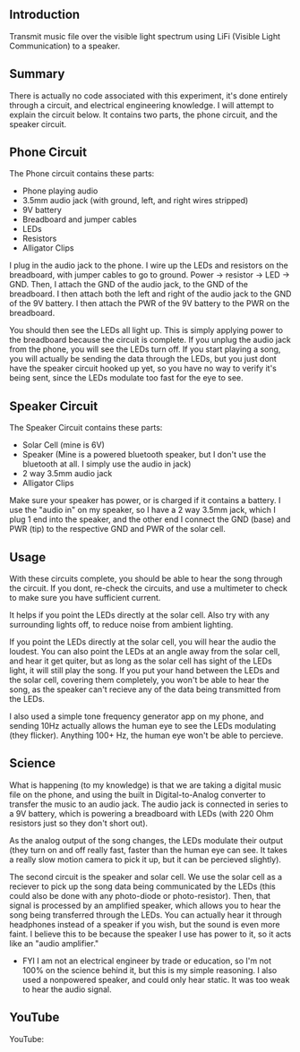 ## Introduction
Transmit music file over the visible light spectrum using LiFi (Visible Light Communication) to a speaker.

## Summary

There is actually no code associated with this experiment, it's done entirely through a circuit, and electrical engineering knowledge. I will attempt to explain the circuit below. It contains two parts, the phone circuit, and the speaker circuit.

## Phone Circuit

The Phone circuit contains these parts:

- Phone playing audio
- 3.5mm audio jack (with ground, left, and right wires stripped)
- 9V battery
- Breadboard and jumper cables
- LEDs
- Resistors
- Alligator Clips

I plug in the audio jack to the phone. I wire up the LEDs and resistors on the breadboard, with jumper cables to go to ground. Power -> resistor -> LED -> GND. Then, I attach the GND of the audio jack, to the GND of the breadboard. I then attach both the left and right of the audio jack to the GND of the 9V battery. I then attach the PWR of the 9V battery to the PWR on the breadboard. 

You should then see the LEDs all light up. This is simply applying power to the breadboard because the circuit is complete. If you unplug the audio jack from the phone, you will see the LEDs turn off. If you start playing a song, you will actually be sending the data through the LEDs, but you just dont have the speaker circuit hooked up yet, so you have no way to verify it's being sent, since the LEDs modulate too fast for the eye to see.

## Speaker Circuit

The Speaker Circuit contains these parts:

- Solar Cell (mine is 6V)
- Speaker (Mine is a powered bluetooth speaker, but I don't use the bluetooth at all. I simply use the audio in jack)
- 2 way 3.5mm audio jack
- Alligator Clips

Make sure your speaker has power, or is charged if it contains a battery. I use the "audio in" on my speaker, so I have a 2 way 3.5mm jack, which I plug 1 end into the speaker, and the other end I connect the GND (base) and PWR (tip) to the respective GND and PWR of the solar cell.

## Usage

With these circuits complete, you should be able to hear the song through the circuit. If you dont, re-check the circuits, and use a multimeter to check to make sure you have sufficient current.

It helps if you point the LEDs directly at the solar cell. Also try with any surrounding lights off, to reduce noise from ambient lighting.

If you point the LEDs directly at the solar cell, you will hear the audio the loudest. You can also point the LEDs at an angle away from the solar cell, and hear it get quiter, but as long as the solar cell has sight of the LEDs light, it will still play the song. If you put your hand between the LEDs and the solar cell, covering them completely, you won't be able to hear the song, as the speaker can't recieve any of the data being transmitted from the LEDs.

I also used a simple tone frequency generator app on my phone, and sending 10Hz actually allows the human eye to see the LEDs modulating (they flicker). Anything 100+ Hz, the human eye won't be able to percieve.

## Science

What is happening (to my knowledge) is that we are taking a digital music file on the phone, and using the built in Digital-to-Analog converter to transfer the music to an audio jack. The audio jack is connected in series to a 9V battery, which is powering a breadboard with LEDs (with 220 Ohm resistors just so they don't short out).

As the analog output of the song changes, the LEDs modulate their output (they turn on and off really fast, faster than the human eye can see. It takes a really slow motion camera to pick it up, but it can be percieved slightly).

The second circuit is the speaker and solar cell. We use the solar cell as a reciever to pick up the song data being communicated by the LEDs (this could also be done with any photo-diode or photo-resistor). Then, that signal is processed by an amplified speaker, which allows you to hear the song being transferred through the LEDs. You can actually hear it through headphones instead of a speaker if you wish, but the sound is even more faint. I believe this to be because the speaker I use has power to it, so it acts like an "audio amplifier." 

- FYI I am not an electrical engineer by trade or education, so I'm not 100% on the science behind it, but this is my simple reasoning. I also used a nonpowered speaker, and could only hear static. It was too weak to hear the audio signal.

## YouTube

YouTube: 
